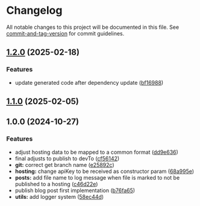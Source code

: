 # Changelog

All notable changes to this project will be documented in this file. See [commit-and-tag-version](https://github.com/absolute-version/commit-and-tag-version) for commit guidelines.

## [1.2.0](https://github.com/trystan2k/publish-blog-post/compare/v1.1.0...v1.2.0) (2025-02-18)


### Features

* update generated code after dependency update ([bf16988](https://github.com/trystan2k/publish-blog-post/commit/bf169888e209565996f17e37967007cb951123e7))

## [1.1.0](https://github.com/trystan2k/publish-blog-post/compare/v1.0.0...v1.1.0) (2025-02-05)

## 1.0.0 (2024-10-27)


### Features

* adjust hosting data to be mapped to a common format ([dd9e636](https://github.com/trystan2k/publish-blog-post/commit/dd9e6368ae1b3521004e4963e82df3395aff0f50))
* final adjusts to publish to devTo ([cf56142](https://github.com/trystan2k/publish-blog-post/commit/cf561424c98c6116033fd1a7bfd16b76f5674760))
* **git:** correct get branch name ([e25892c](https://github.com/trystan2k/publish-blog-post/commit/e25892c907468df88a5b3d56f81818d3082ac7e1))
* **hosting:** change apiKey to be received as constructor param ([68a995e](https://github.com/trystan2k/publish-blog-post/commit/68a995eec7fe287a8735f490212457f94e02c3b2))
* **posts:** add file name to log message when file is marked to not be published to a hosting ([c46d22e](https://github.com/trystan2k/publish-blog-post/commit/c46d22e69b2340ee628b99f3209823b525c34931))
* publish blog post first implementation ([b76fa65](https://github.com/trystan2k/publish-blog-post/commit/b76fa650ec99684bdcf99d54c81ec20426b751c6))
* **utils:** add logger system ([58ec44d](https://github.com/trystan2k/publish-blog-post/commit/58ec44dfa008cd16c9ca47881f20f3fd30f53a0d))
